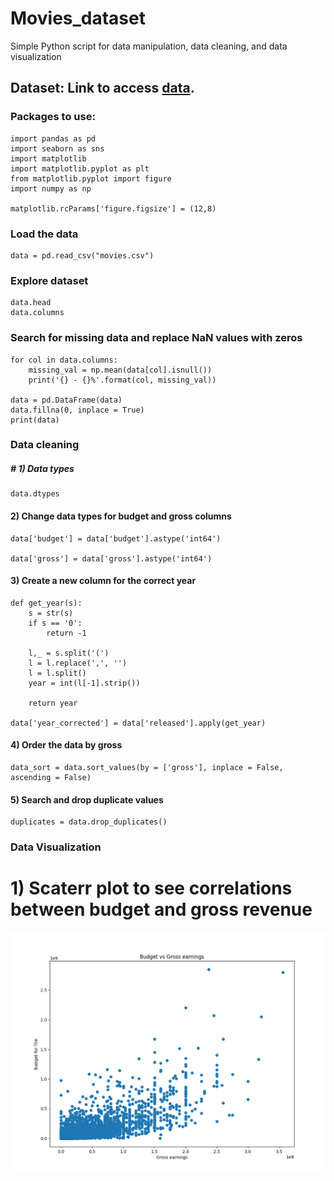 # Movies_dataset
Simple Python script for data manipulation, data cleaning, and data visualization

## Dataset: Link to access [data](https://www.kaggle.com/datasets/danielgrijalvas/movies).

### Packages to use:
```
import pandas as pd
import seaborn as sns
import matplotlib 
import matplotlib.pyplot as plt
from matplotlib.pyplot import figure
import numpy as np

matplotlib.rcParams['figure.figsize'] = (12,8)
```
### Load the data
```
data = pd.read_csv("movies.csv")
```

### Explore dataset
```
data.head
data.columns

```
### Search for missing data and replace NaN values with zeros
```
for col in data.columns:
    missing_val = np.mean(data[col].isnull())
    print('{} - {}%'.format(col, missing_val))

data = pd.DataFrame(data)
data.fillna(0, inplace = True)
print(data)
```
### Data cleaning

##### # 1) Data types
```
data.dtypes
```
#### 2) Change data types for budget and gross columns
```
data['budget'] = data['budget'].astype('int64')

data['gross'] = data['gross'].astype('int64')
```
#### 3) Create a new column for the correct year
```
def get_year(s):
    s = str(s)
    if s == '0':
        return -1

    l,_ = s.split('(')
    l = l.replace(',', '')
    l = l.split()  
    year = int(l[-1].strip())

    return year   

data['year_corrected'] = data['released'].apply(get_year)
```
#### 4) Order the data by gross 
```
data_sort = data.sort_values(by = ['gross'], inplace = False, ascending = False)
```

#### 5) Search and drop duplicate values
```
duplicates = data.drop_duplicates()
```

### Data Visualization

# 1) Scaterr plot to see correlations between budget and gross revenue

![](./Gallery/Figure_1.png)
